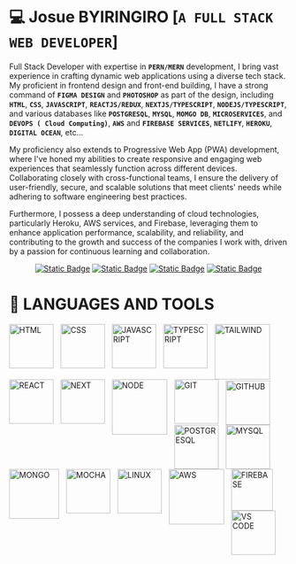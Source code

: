 # :computer: Josue BYIRINGIRO [**`A FULL STACK WEB DEVELOPER`**]

Full Stack Developer with expertise in **`PERN/MERN`** development, I bring vast experience in crafting dynamic web applications using a diverse tech stack. My proficient in frontend design and front-end building, I have a strong command of  **`FIGMA DESIGN`** and  **`PHOTOSHOP`** as part of the design, including  **`HTML`**,  **`CSS`**,  **`JAVASCRIPT`**,  **`REACTJS/REDUX`**,  **`NEXTJS/TYPESCRIPT`**,  **`NODEJS/TYPESCRIPT`**, and various databases like   **`POSTGRESQL`**,  **`MYSQL`**,  **`MOMGO DB`**,  **`MICROSERVICES`**, and  **`DEVOPS ( Cloud Computing)`**,  **`AWS`** and  **`FIREBASE SERVICES`**,  **`NETLIFY`**,  **`HEROKU`**,  **`DIGITAL OCEAN`**, etc...

My proficiency also extends to Progressive Web App (PWA) development, where I've honed my abilities to create responsive and engaging web experiences that seamlessly function across different devices. Collaborating closely with cross-functional teams, I ensure the delivery of user-friendly, secure, and scalable solutions that meet clients' needs while adhering to software engineering best practices.

Furthermore, I possess a deep understanding of cloud technologies, particularly Heroku, AWS services, and Firebase, leveraging them to enhance application performance, scalability, and reliability, and contributing to the growth and success of the companies I work with, driven by a passion for continuous learning and collaboration.

  <p align="center">
      <a href="https://www.linkedin.com/in/josue-byiringiro/"><img alt="Static Badge" src="https://img.shields.io/badge/LinkedIn-blue"></a>
      <a href="k.joshua855@gmail.com"><img alt="Static Badge" src="https://img.shields.io/badge/G-Email-red"></a>
      <a href="https://www.hackerrank.com/certificates/10ef80b2dc3d"><img alt="Static Badge" src="https://img.shields.io/badge/HackerRank-blackgreen"></a>
      <a href="https://codepen.io/key-joshua"><img alt="Static Badge" src="https://img.shields.io/badge/Codepen-gray"></a>
   </p>

# 🧰 LANGUAGES AND TOOLS

<img align="left" alt="HTML" width="80px" style="padding-right:10px;" src="https://github.com/key-joshua/key-joshua/assets/38179232/af18923c-d40a-4814-bfe8-fa122bc5d247" />
<img align="left" alt="CSS" width="80px" style="padding-right:10px;" src="https://github.com/key-joshua/key-joshua/assets/38179232/24691170-287e-4ba0-9fad-a9bd4b23c3ee" />
<img align="left" alt="JAVASCRIPT" width="80px" style="padding-right:10px;" src="https://github.com/key-joshua/key-joshua/assets/38179232/577df20e-acea-4541-862b-000aae8ba0e3" />
<img align="left" alt="TYPESCRIPT" width="80px" style="padding-right:10px;" src="https://github.com/key-joshua/key-joshua/assets/38179232/875df88b-f406-4366-9afb-4735f0694ef7" />
<img align="left" alt="TAILWIND" width="100px" style="padding-right:10px;" src="https://github.com/key-joshua/key-joshua/assets/38179232/fecfff89-4f1c-42dd-b751-e7eafdbdd83a" />
<img align="left" alt="REACT" width="80px" style="padding-right:10px;" src="https://github.com/key-joshua/key-joshua/assets/38179232/96560434-1be8-4f6e-b6cb-3020aeda5b0f" />
<img align="left" alt="NEXT" width="80px" style="padding-right:10px;" src="https://github.com/key-joshua/key-joshua/assets/38179232/db06a6e3-7860-4b94-a750-8c02dd3c9b0b" />
<img align="left" alt="NODE" width="100px" style="padding-right:10px;" src="https://github.com/key-joshua/key-joshua/assets/38179232/22001ba4-3230-47d5-b478-dcf46e950e0d" />
<img align="left" alt="GIT" width="80px" style="padding-right:10px;" src="https://github.com/key-joshua/key-joshua/assets/38179232/98c34fba-8675-4491-b4ed-c7ddefafee3b" />

<br />
<br />
<br />
<br />
<br />
<br />

<img align="left" alt="GITHUB" width="80px" style="padding-right:10px;" src="https://github.com/key-joshua/key-joshua/assets/38179232/09218d40-7525-425c-844f-c5fce3e9b6a3" />
<img align="left" alt="POSTGRESQL" width="80px" style="padding-right:10px;" src="https://github.com/key-joshua/key-joshua/assets/38179232/77a70995-010e-49cd-b325-868d7ef5584a" />
<img align="left" alt="MYSQL" width="80px" style="padding-right:10px;" src="https://github.com/key-joshua/key-joshua/assets/38179232/0913cb54-7f03-43de-965e-c047fb90cd51" />
<img align="left" alt="MONGO" width="90px" style="padding-right:10px;" src="https://github.com/key-joshua/key-joshua/assets/38179232/02a8c634-7f64-4db2-8215-215f0da9d4d6" />
<img align="left" alt="MOCHA" width="80px" style="padding-right:10px;" src="https://github.com/key-joshua/key-joshua/assets/38179232/f1bc4592-8577-481d-b510-5165b835022e" />
<img align="left" alt="LINUX" width="80px" style="padding-right:10px;" src="https://github.com/key-joshua/key-joshua/assets/38179232/b2b1683a-05c7-4197-b9ea-67a86f8e92de" />
<img align="left" alt="AWS" width="100px" style="padding-right:10px;" src="https://github.com/key-joshua/key-joshua/assets/38179232/4676297c-0441-4f40-8c12-cf794122e272" />
<img align="left" alt="FIREBASE" width="75px" style="padding-right:10px;" src="https://github.com/key-joshua/key-joshua/assets/38179232/56c1158e-566b-457a-a7e7-d22f38c556f7" />
<img align="left" alt="VS CODE" width="80px" style="padding-right:10px;" src="https://github.com/key-joshua/key-joshua/assets/38179232/7eebe8da-2c20-47cf-8a82-030f70e3bbe9" />

<br />
<br />
<br />
<br />
<br />
<br />

